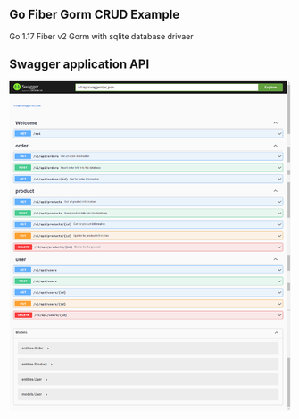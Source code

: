 ## Go Fiber Gorm CRUD Example
  Go 1.17
  Fiber v2
  Gorm with sqlite database drivaer

## Swagger application API
![application end point](public/images/swagger.png)